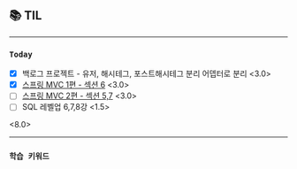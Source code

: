 ## 📚 TIL

---

### `Today`
- [X] 백로그 프로젝트 - 유저, 해시테그, 포스트해시테그 분리 어뎁터로 분리 <3.0>
- [X] [스프링 MVC 1편 - 섹션 6](https://www.inflearn.com/course/%EC%8A%A4%ED%94%84%EB%A7%81-mvc-2#reviews.) <3.0>
- [ ] [스프링 MVC 2편 - 섹션 5,7](https://www.inflearn.com/course/%EC%8A%A4%ED%94%84%EB%A7%81-mvc-2#reviews.) <3.0>
- [ ] SQL 레벨업 6,7,8강 <1.5>

<8.0>

---

### `학습 키워드`
